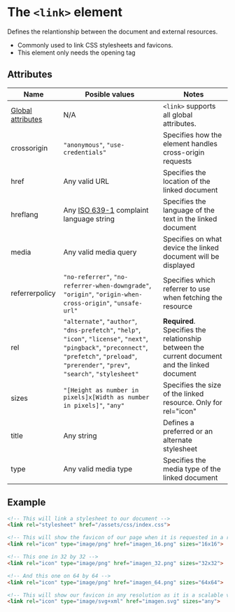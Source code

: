 # The `<link>` element
Defines the relantionship between the document and external resources.

- Commonly used to link CSS stylesheets and favicons.
- This element only needs the opening tag

## Attributes
| Name | Posible values | Notes |
|-|-|-|
| [Global attributes](../first-steps/global-attributes.md) | N/A | `<link>` supports all global attributes. |
| crossorigin | `"anonymous"`, `"use-credentials"` | Specifies how the element handles cross-origin requests |
| href | Any valid URL | Specifies the location of the linked document |
| hreflang | Any [ISO 639-1](https://www.loc.gov/standards/iso639-2/php/code_list.php) complaint language string | Specifies the language of the text in the linked document |
| media | Any valid media query | Specifies on what device the linked document will be displayed |
| referrerpolicy | `"no-referrer"`, `"no-referrer-when-downgrade"`, `"origin"`, `"origin-when-cross-origin"`, `"unsafe-url"` | Specifies which referrer to use when fetching the resource |
| rel | `"alternate"`, `"author"`, `"dns-prefetch"`, `"help"`, `"icon"`, `"license"`, `"next"`, `"pingback"`, `"preconnect"`, `"prefetch"`, `"preload"`, `"prerender"`, `"prev"`, `"search"`, `"stylesheet"` | **Required**. Specifies the relationship between the current document and the linked document |
| sizes | `"[Height as number in pixels]x[Width as number in pixels]"`, `"any"` | Specifies the size of the linked resource. Only for rel="icon" |
| title | Any string | Defines a preferred or an alternate stylesheet |
| type | Any valid media type | Specifies the media type of the linked document |

## Example
```html
<!-- This will link a stylesheet to our document -->
<link rel="stylesheet" href="/assets/css/index.css">

<!-- This will show the favicon of our page when it is requested in a resolution of 16 pixels width by 16 pixels height -->
<link rel="icon" type="image/png" href="imagen_16.png" sizes="16x16">

<!-- This one in 32 by 32 -->
<link rel="icon" type="image/png" href="imagen_32.png" sizes="32x32">

<!-- And this one on 64 by 64 -->
<link rel="icon" type="image/png" href="imagen_64.png" sizes="64x64">

<!-- This will show our favicon in any resolution as it is a scalable vector graphics format icon -->
<link rel="icon" type="image/svg+xml" href="imagen.svg" sizes="any">
```